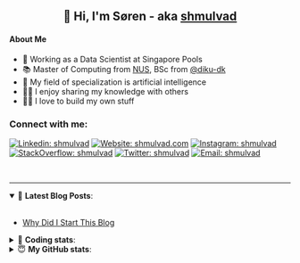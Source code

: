 <h2 align="center">
	👋 Hi, I'm Søren - aka <a href="https://shmulvad.com">shmulvad</a>
</h2>

#### About Me
- 🤖 Working as a Data Scientist at Singapore Pools
- 📚 Master of Computing from [NUS], BSc from [@diku-dk]
- 🧠 My field of specialization is artificial intelligence
- 👨‍🏫 I enjoy sharing my knowledge with others
- 👨‍💻 I love to build my own stuff

### Connect with me:

[![Linkedin: shmulvad](https://img.shields.io/badge/shmulvad-blue?style=flat&logo=Linkedin&logoColor=white)][linkedin]
[![Website: shmulvad.com](https://img.shields.io/badge/shmulvad.com-47CCCC?&style=flat&logo=Google-Chrome&logoColor=white)][website]
[![Instagram: shmulvad](https://img.shields.io/badge/-@shmulvad-purple?style=flat&logo=Instagram&logoColor=white)][instagram]
[![StackOverflow: shmulvad](https://img.shields.io/badge/shmulvad-FE7A16?style=flat&logo=stack-overflow&logoColor=white)][stackOverflow]
[![Twitter: shmulvad](https://img.shields.io/badge/@shmulvad-1ca0f1?style=flat&logo=twitter&logoColor=white)][twitter]
[![Email: shmulvad](https://img.shields.io/badge/shmulvad-D14836?style=flat&logo=gmail&logoColor=white)][mail]

<br />

---

<details open>
 <summary>📕 <b>Latest Blog Posts</b>: </summary>

<br>

<!-- BLOG-POST-LIST:START -->
- [Why Did I Start This Blog](https://shmulvad.com/blog/why-did-start-this-blog)
<!-- BLOG-POST-LIST:END -->

</details>

<!-- --- -->

<details>
 <summary>🤖 <b>Coding stats</b>: </summary>

<br>

NOTE: Doesn't track coding at work or work done in environments such as Jupyter Notebooks.

<!--START_SECTION:waka-->
![Code Time](http://img.shields.io/badge/Code%20Time-2%2C480%20hrs%203%20mins-blue)

**I'm a Night 🦉** 

```text
🌞 Morning                524 commits         ██░░░░░░░░░░░░░░░░░░░░░░░   08.89 % 
🌆 Daytime                1576 commits        ███████░░░░░░░░░░░░░░░░░░   26.73 % 
🌃 Evening                2415 commits        ██████████░░░░░░░░░░░░░░░   40.97 % 
🌙 Night                  1380 commits        ██████░░░░░░░░░░░░░░░░░░░   23.41 % 
```


📊 **This Week I Spent My Time On** 

```text
💬 Programming Languages: 
Python                   10 hrs 38 mins      ████████████████████░░░░░   78.52 % 
Other                    1 hr 52 mins        ███░░░░░░░░░░░░░░░░░░░░░░   13.83 % 
TypeScript               19 mins             █░░░░░░░░░░░░░░░░░░░░░░░░   02.34 % 
Markdown                 16 mins             ░░░░░░░░░░░░░░░░░░░░░░░░░   02.00 % 
Bash                     14 mins             ░░░░░░░░░░░░░░░░░░░░░░░░░   01.74 % 

🔥 Editors: 
VS Code                  11 hrs 40 mins      ██████████████████████░░░   86.18 % 
Zsh                      1 hr 43 mins        ███░░░░░░░░░░░░░░░░░░░░░░   12.75 % 
Sublime Text             8 mins              ░░░░░░░░░░░░░░░░░░░░░░░░░   01.07 % 

🐱‍💻 Projects: 
overvaagning-admin       11 hrs 14 mins      █████████████████████░░░░   82.91 % 
km24-core                1 hr 18 mins        ██░░░░░░░░░░░░░░░░░░░░░░░   09.60 % 
table-notifier           32 mins             █░░░░░░░░░░░░░░░░░░░░░░░░   04.05 % 
Terminal                 15 mins             ░░░░░░░░░░░░░░░░░░░░░░░░░   01.87 % 
Unknown Project          8 mins              ░░░░░░░░░░░░░░░░░░░░░░░░░   01.07 % 
```


 Last Updated on 30/04/2024 18:41:42 UTC
<!--END_SECTION:waka-->

</details>

<!-- --- -->

<details>
 <summary>😇 <b>My GitHub stats</b>: </summary>

<br>

<img align="left" alt="shmulvad's Github Stats" src="https://github-readme-stats.vercel.app/api?username=shmulvad&show_icons=true&hide_border=true" />

</details>



[website]: https://shmulvad.com
[twitter]: https://twitter.com/shmulvad
[linkedin]: https://linkedin.com/in/shmulvad
[instagram]: https://instagram.com/shmulvad
[stackOverflow]: https://stackoverflow.com/users/9248793/shmulvad
[mail]: mailto:shmulvad@gmail.com
[@diku-dk]: https://github.com/diku-dk
[github]: https://github.com/shmulvad
[NUS]: https://www.nus.edu.sg